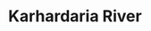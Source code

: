 ---
title: "Karhardaria River"
title_bn: "কহরদরিয়া নদী"
description: "Kahardaria starts from the tangi river. It covers Tangi city."
---